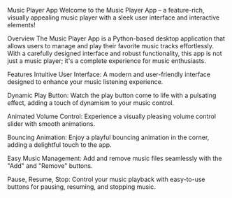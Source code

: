 Music Player App
Welcome to the Music Player App – a feature-rich, visually appealing music player with a sleek user interface and interactive elements!

Overview
The Music Player App is a Python-based desktop application that allows users to manage and play their favorite music tracks effortlessly. With a carefully designed interface and robust functionality, this app is not just a music player; it's a complete experience for music enthusiasts.

Features
Intuitive User Interface: A modern and user-friendly interface designed to enhance your music listening experience.

Dynamic Play Button: Watch the play button come to life with a pulsating effect, adding a touch of dynamism to your music control.

Animated Volume Control: Experience a visually pleasing volume control slider with smooth animations.

Bouncing Animation: Enjoy a playful bouncing animation in the corner, adding a delightful touch to the app.

Easy Music Management: Add and remove music files seamlessly with the "Add" and "Remove" buttons.

Pause, Resume, Stop: Control your music playback with easy-to-use buttons for pausing, resuming, and stopping music.
